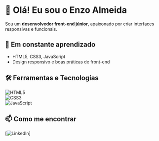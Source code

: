 # 👋 Olá! Eu sou o Enzo Almeida  

Sou um **desenvolvedor front-end júnior**, apaixonado por criar interfaces responsivas e funcionais.  

## 🌱 Em constante aprendizado  
- HTML5, CSS3, JavaScript  
- Design responsivo e boas práticas de front-end  

## 🛠️ Ferramentas e Tecnologias  
![HTML5](https://img.shields.io/badge/HTML5-E34F26?style=for-the-badge&logo=html5&logoColor=white)  
![CSS3](https://img.shields.io/badge/CSS3-1572B6?style=for-the-badge&logo=css3&logoColor=white)  
![JavaScript](https://img.shields.io/badge/JavaScript-F7DF1E?style=for-the-badge&logo=javascript&logoColor=black)  

## 📫 Como me encontrar  
[![LinkedIn]((https://www.linkedin.com/in/enzo-almeida-3a5bb5344))]  

